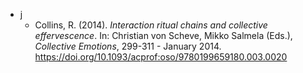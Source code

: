 - j
	- Collins, R. (2014). _Interaction ritual chains and collective effervescence_. In: Christian von Scheve, Mikko Salmela (Eds.), _Collective Emotions_, 299-311 - January 2014. https://doi.org/10.1093/acprof:oso/9780199659180.003.0020